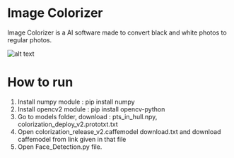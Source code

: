 # Image Colorizer

Image Colorizer is a AI software made to convert black and white photos to regular photos.

![alt text](https://github.com/nikolakosticc/image_colorization/blob/main/Image%20Colorizer/example.png)

# How to run

1. Install numpy module : pip install numpy
2. Install opencv2 module : pip install opencv-python
4. Go to models folder, download : pts_in_hull.npy, colorization_deploy_v2.prototxt.txt
5. Open colorization_release_v2.caffemodel download.txt and download caffemodel from link given in that file
6. Open Face_Detection.py file.
